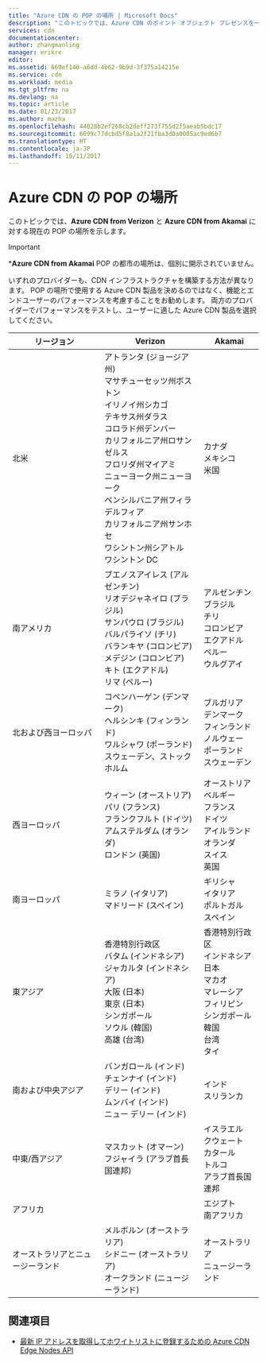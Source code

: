 ```yaml
---
title: "Azure CDN の POP の場所 | Microsoft Docs"
description: "このトピックでは、Azure CDN のポイント オブジェクト プレゼンスを一覧表示します。"
services: cdn
documentationcenter: 
author: zhangmanling
manager: erikre
editor: 
ms.assetid: 669ef140-a6dd-4b62-9b9d-3f375a14215e
ms.service: cdn
ms.workload: media
ms.tgt_pltfrm: na
ms.devlang: na
ms.topic: article
ms.date: 01/23/2017
ms.author: mazha
ms.openlocfilehash: 44028b2ef268cb2deff273f755d2f5aeab5bdc17
ms.sourcegitcommit: 6699c77dcbd5f8a1a2f21fba3d0a0005ac9ed6b7
ms.translationtype: HT
ms.contentlocale: ja-JP
ms.lasthandoff: 10/11/2017
---
```

# <a name="azure-cdn-pop-locations"></a>Azure CDN の POP の場所
このトピックでは、**Azure CDN from Verizon** と **Azure CDN from Akamai** に対する現在の POP の場所を示します。

> [!IMPORTANT]
> \***Azure CDN from Akamai** POP の都市の場所は、個別に開示されていません。  
> 
> いずれのプロバイダーも、CDN インフラストラクチャを構築する方法が異なります。  POP の場所で使用する Azure CDN 製品を決めるのではなく、機能とエンドユーザーのパフォーマンスを考慮することをお勧めします。  両方のプロバイダーでパフォーマンスをテストし、ユーザーに適した Azure CDN 製品を選択してください。 
> 
> 

| リージョン | Verizon | Akamai |
| --- | --- | --- |
| 北米 | アトランタ (ジョージア州)<br />マサチューセッツ州ボストン<br />イリノイ州シカゴ<br />テキサス州ダラス<br />コロラド州デンバー<br />カリフォルニア州ロサンゼルス<br />フロリダ州マイアミ<br />ニューヨーク州ニューヨーク<br />ペンシルバニア州フィラデルフィア<br />カリフォルニア州サンホセ<br />ワシントン州シアトル<br />ワシントン DC | カナダ<br />メキシコ<br />米国 |
| 南アメリカ | ブエノスアイレス (アルゼンチン)<br />リオデジャネイロ (ブラジル)<br />サンパウロ (ブラジル)<br />バルパライソ (チリ)<br />バランキヤ (コロンビア)<br />メデジン (コロンビア)<br />キト (エクアドル)<br />リマ (ペルー) | アルゼンチン<br />ブラジル<br />チリ<br />コロンビア<br />エクアドル<br />ペルー<br />ウルグアイ |
| 北および西ヨーロッパ | コペンハーゲン (デンマーク)<br />ヘルシンキ (フィンランド)<br />ワルシャワ (ポーランド)<br />スウェーデン、ストックホルム | ブルガリア<br />デンマーク<br />フィンランド<br />ノルウェー<br />ポーランド<br />スウェーデン<br /> |
| 西ヨーロッパ | ウィーン (オーストリア)<br />パリ (フランス)<br />フランクフルト (ドイツ)<br />アムステルダム (オランダ)<br />ロンドン (英国) | オーストリア<br />ベルギー<br />フランス<br />ドイツ<br />アイルランド<br />オランダ<br />スイス<br />英国 |
| 南ヨーロッパ | ミラノ (イタリア)<br />マドリード (スペイン) | ギリシャ<br />イタリア<br />ポルトガル<br />スペイン |
| 東アジア | 香港特別行政区<br />バタム (インドネシア)<br />ジャカルタ (インドネシア)<br />大阪 (日本)<br />東京 (日本)<br />シンガポール<br />ソウル (韓国)<br />高雄 (台湾) | 香港特別行政区<br />インドネシア<br />日本<br />マカオ<br />マレーシア<br />フィリピン<br />シンガポール<br />韓国<br />台湾<br />タイ |
| 南および中央アジア | バンガロール (インド)<br />チェンナイ (インド)<br />デリー (インド)<br />ムンバイ (インド)<br />ニュー デリー (インド) | インド<br />スリランカ |
| 中東/西アジア | マスカット (オマーン)<br />フジャイラ (アラブ首長国連邦) | イスラエル<br />クウェート<br />カタール<br />トルコ<br />アラブ首長国連邦 |
| アフリカ | | エジプト<br />南アフリカ |
| オーストラリアとニュージーランド | メルボルン (オーストラリア)<br />シドニー (オーストラリア)<br />オークランド (ニュージーランド) | オーストラリア<br />ニュージーランド |

## <a name="see-also"></a>関連項目
* [最新 IP アドレスを取得してホワイトリストに登録するための Azure CDN Edge Nodes API](https://docs.microsoft.com/en-us/rest/api/cdn/edgenodes)

